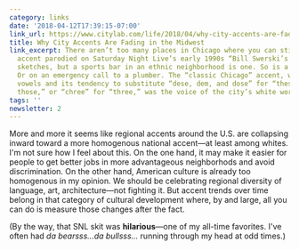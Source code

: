 ```yaml
---
category: links
date: '2018-04-12T17:39:15-07:00'
link_url: https://www.citylab.com/life/2018/04/why-city-accents-are-fading-in-the-midwest/555152/
title: Why City Accents Are Fading in the Midwest
link_excerpt: There aren’t too many places in Chicago where you can still hear the
  accent parodied on Saturday Night Live’s early 1990s “Bill Swerski’s Super Fans”
  sketches, but a sports bar in an ethnic neighborhood is one. So is a fire station.
  Or on an emergency call to a plumber. The “classic Chicago” accent, with its elongated
  vowels and its tendency to substitute “dese, dem, and dose” for “these, them, and
  those,” or “chree” for “three,” was the voice of the city’s white working class.
tags: ''
newsletter: 2
---
```


More and more it seems like regional accents around the U.S. are collapsing inward toward a more homogenous national accent—at least among whites. I'm not sure how I feel about this. On the one hand, it may make it easier for people to get better jobs in more advantageous neighborhods and avoid discrimination. On the other hand, American culture is already too homogenous in my opinion. We should be celebrating regional diversity of language, art, architecture—not fighting it. But accent trends over time belong in that category of cultural development where, by and large, all you can do is measure those changes after the fact.

(By the way, that SNL skit was **hilarious**—one of my all-time favorites. I've often had _da bearsss...da bullsss..._ running through my head at odd times.)